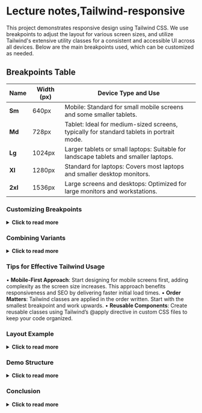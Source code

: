 # Lecture notes,Tailwind-responsive

This project demonstrates responsive design using Tailwind CSS. We use breakpoints to adjust the layout for various screen sizes, and utilize Tailwind's extensive utility classes for a consistent and accessible UI across all devices. Below are the main breakpoints used, which can be customized as needed.

## Breakpoints Table

| Name  | Width (px) | Device Type and Use |
|-------|------------|---------------------|
| **Sm**  | 640px   | Mobile: Standard for small mobile screens and some smaller tablets. |
| **Md**  | 728px   | Tablet: Ideal for medium-sized screens, typically for standard tablets in portrait mode. |
| **Lg**  | 1024px  | Larger tablets or small laptops: Suitable for landscape tablets and smaller laptops. |
| **Xl**  | 1280px  | Standard for laptops: Covers most laptops and smaller desktop monitors. |
| **2xl** | 1536px  | Large screens and desktops: Optimized for large monitors and workstations. |

### Customizing Breakpoints
<details>
  <summary><strong>Click to read more</strong></summary>

Tailwind allows breakpoint customization for responsive designs. Here’s how you can modify or extend the default breakpoints:

```javascript
module.exports = {
  theme: {
    screens: {
      'xs': '480px',  // Example of a custom smaller breakpoint
      'sm': '640px',
      'md': '768px',
      'lg': '1024px',
      'xl': '1280px',
      '2xl': '1536px',
    },
  },
};
```
**Note**: Overwriting default breakpoints entirely may limit the utility of certain Tailwind classes. Instead, use extend to add custom breakpoints without affecting the existing ones:
```javascript
module.exports = {
  theme: {
    extend: {
      screens: {
        'lg': '1440px',  // Overriding existing breakpoint
      },
    },
  },
};
```
</details>

### Combining Variants
<details>
  <summary><strong>Click to read more</strong></summary>

You can combine responsive and state variants to define styles that react to user interaction across screen sizes. Here’s an example of setting button color changes based on screen size and hover state:
```Html
<button class="bg-blue-500 hover:bg-blue-700 sm:bg-green-500 sm:hover:bg-green-700">
  Hover me
</button>
```
</details>

### Tips for Effective Tailwind Usage

•	**Mobile-First Approach**: Start designing for mobile screens first, adding complexity as the screen size increases. This approach benefits responsiveness and SEO by delivering faster initial load times.
•	**Order Matters**: Tailwind classes are applied in the order written. Start with the smallest breakpoint and work upwards.
•	**Reusable Components**: Create reusable classes using Tailwind’s @apply directive in custom CSS files to keep your code organized.



### Layout Example
<details>
  <summary><strong>Click to read more</strong></summary>

Using Tailwind’s responsive grid and typography classes, we can create a flexible layout that adjusts based on screen size. The example below sets up a grid with one column on mobile, two on small screens, and four on large screens:

```html 
<div class="grid grid-cols-1 sm:grid-cols-2 lg:grid-cols-4 gap-4">
  <!-- Content Here -->
</div>

<p class="text-base sm:text-lg md:text-xl lg:text-2xl">
  Responsive text size.
</p>
```

### Accessibility with ARIA Attributes

To improve accessibility, use ARIA attributes where applicable. These attributes assist screen readers by providing additional context for users with visual impairments. For example:
```html
<button id="menu-btn" class="focus:outline-none" aria-label="Toggle Menu" aria-expanded="false">
  <!-- Hamburger Icon -->
</button>
```
</details>

### Demo Structure
<details>
  <summary><strong>Click to read more</strong></summary>

This demo project features a responsive layout with Tailwind CSS, including a header, slideshow, product cards, and a footer. The layout includes breakpoints and a fully functional hamburger menu, built with minimal JavaScript.

**Setting Up the Development Environment**

Install live-server for live reloading, and use npm-run-all for parallel execution of tasks like code compilation and server starting:
```bash 
npm install live-server npm-run-all --save-dev
```

**Update your package.json scripts to include build, watch, and start commands**:

```json
"scripts": {
  "build": "npx tailwindcss -i ./styles.css -o ./output.css --minify",
  "watch": "npx tailwindcss -i ./styles.css -o ./output.css --watch",
  "start": "npx live-server --wait=500",
  "dev": "npm-run-all --parallel start watch"
}
```

**Start the development server with**:
```bash 
npm run dev
```

#### **HTML Structure for Navigation**

The header includes a navigation menu that appears only on larger screens and a mobile menu icon for smaller screens. Here’s the HTML layout:

```html
<header class="bg-gray-800 text-white">
  <div class="container mx-auto flex justify-between items-center p-4">
    <h1 class="text-xl font-bold">My Website</h1>

    <nav class="hidden md:block">
      <ul class="flex space-x-6">
        <!-- Menu Items -->
      </ul>
    </nav>

    <!-- Mobile Menu Icon (Visible on Small Screens) -->
    <button id="menu-btn" class="block md:hidden">
      <!-- Hamburger Icon SVG here -->
    </button>
  </div>

  <!-- Mobile Navigation Menu -->
  <nav id="nav-menu-mobile" class="hidden md:hidden bg-gray-800">
    <ul class="flex flex-col text-center space-y-2 py-4">
      <!-- Menu Items -->
    </ul>
  </nav>
</header>
```

#### **JavaScript for Mobile Menu Toggle**

The mobile navigation is toggled with a simple JavaScript function that adds or removes the hidden class. It also adjusts the ARIA attributes for accessibility:

```javascript
const menuBtn = document.getElementById('menu-btn');
const navMenuMobile = document.getElementById('nav-menu-mobile');

menuBtn.addEventListener('click', () => {
  navMenuMobile.classList.toggle('hidden');
  menuBtn.setAttribute(
    'aria-expanded',
    navMenuMobile.classList.contains('hidden') ? 'false' : 'true'
  );
});
```

By structuring the navigation this way, we simplify styling for different screen sizes and improve accessibility.

### **Slideshow**

This slideshow is not highly responsive by default, as the focus was to create a custom slideshow using JavaScript. Instead of a simple toggle, we use `transform` for transitioning between slides, as it provides smoother transitions than `hidden` elements.

We start with a gray background, container styling, and padding. The slideshow container has full width and height, and only the active slide has `opacity: 100%`. We then use JavaScript to dynamically update the active slide based on its index.

**Navigation and Looping Hack** 

For slide navigation, we handle both forward and backward movement through the slides. To ensure the slideshow cycles correctly without going out of bounds, we use a modulo operation to reset the index. This way, if the index goes below zero, it jumps to the last slide by calculating the new index as:

```javascript
function prevSlide() {
  slideIndex = (slideIndex - 1 + totalSlides) % totalSlides;
  showSlide(slideIndex);
}
```
**Autoplay with Mouse Control**

We enable autoplay by setting an interval to call the nextSlide function every 5 seconds, allowing the slideshow to run continuously. To enhance user control, we stop autoplay when the mouse hovers over the slideshow, pausing the interval. When the mouse leaves, a new interval restarts the autoplay.

This approach provides a smooth, controlled slideshow experience with custom navigation and autoplay functionality.

### **Cards**

The card layout is designed to be responsive, adjusting the direction and columns based on screen size. We use `grid` to define the card's general placement and `flex` for the layout direction. 

On the smallest screens, the cards are displayed in a single column. As the screen size increases, the card layout switches between column and row orientations:

```html
<div class="border p-4 flex flex-col sm:flex-row lg:flex-col">
  <!-- Card Content Here -->
</div>
```

</details>

### Conclusion
<details>
  <summary><strong>Click to read more</strong></summary>

This project highlights best practices for responsive design in Tailwind CSS, including the use of mobile-first design, ARIA attributes for accessibility, and JavaScript for a responsive navigation menu. This structure provides a flexible, accessible, and maintainable approach to building responsive web layouts with Tailwind CSS.
</details>